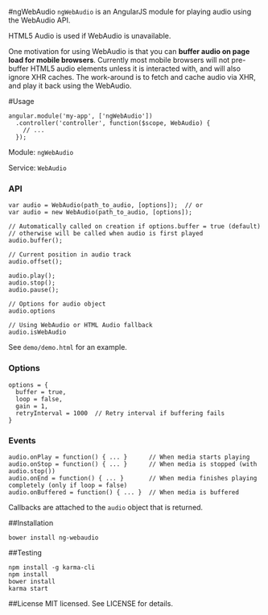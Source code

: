 #ngWebAudio
`ngWebAudio` is an AngularJS module for playing audio using the WebAudio API.

HTML5 Audio is used if WebAudio is unavailable.

One motivation for using WebAudio is that you can **buffer audio on page load
for mobile browsers**. Currently most mobile browsers will not pre-buffer HTML5
audio elements unless it is interacted with, and will also ignore XHR caches.
The work-around is to fetch and cache audio via XHR, and play it back using
the WebAudio.


#Usage
```
angular.module('my-app', ['ngWebAudio'])
  .controller('controller', function($scope, WebAudio) {
    // ...
  });
```
Module: `ngWebAudio`

Service: `WebAudio`

### API
```
var audio = WebAudio(path_to_audio, [options]);  // or
var audio = new WebAudio(path_to_audio, [options]);

// Automatically called on creation if options.buffer = true (default)
// otherwise will be called when audio is first played
audio.buffer();

// Current position in audio track
audio.offset();

audio.play();
audio.stop();
audio.pause();

// Options for audio object
audio.options

// Using WebAudio or HTML Audio fallback
audio.isWebAudio
```

See `demo/demo.html` for an example.

### Options
```
options = {
  buffer = true,
  loop = false,
  gain = 1,
  retryInterval = 1000  // Retry interval if buffering fails
}
```

### Events
```
audio.onPlay = function() { ... }      // When media starts playing
audio.onStop = function() { ... }      // When media is stopped (with audio.stop())
audio.onEnd = function() { ... }       // When media finishes playing completely (only if loop = false)
audio.onBuffered = function() { ... }  // When media is buffered
```
Callbacks are attached to the `audio` object that is returned.


##Installation
```
bower install ng-webaudio
```


##Testing
```
npm install -g karma-cli
npm install
bower install
karma start
```


##License
MIT licensed. See LICENSE for details.
